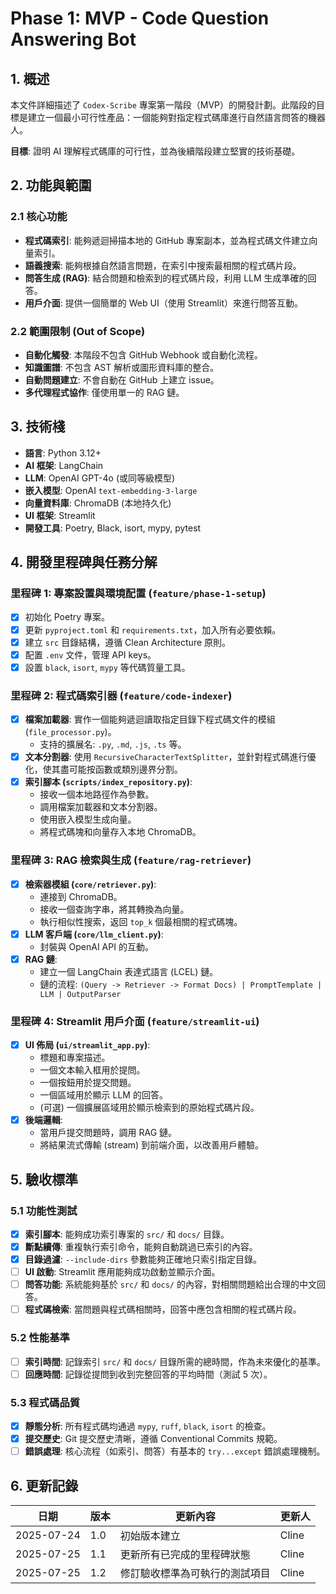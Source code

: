 # Phase 1: MVP - Code Question Answering Bot

## 1. 概述

本文件詳細描述了 `Codex-Scribe` 專案第一階段（MVP）的開發計劃。此階段的目標是建立一個最小可行性產品：一個能夠對指定程式碼庫進行自然語言問答的機器人。

**目標**: 證明 AI 理解程式碼庫的可行性，並為後續階段建立堅實的技術基礎。

## 2. 功能與範圍

### 2.1 核心功能

- **程式碼索引**: 能夠遞迴掃描本地的 GitHub 專案副本，並為程式碼文件建立向量索引。
- **語義搜索**: 能夠根據自然語言問題，在索引中搜索最相關的程式碼片段。
- **問答生成 (RAG)**: 結合問題和檢索到的程式碼片段，利用 LLM 生成準確的回答。
- **用戶介面**: 提供一個簡單的 Web UI（使用 Streamlit）來進行問答互動。

### 2.2 範圍限制 (Out of Scope)

- **自動化觸發**: 本階段不包含 GitHub Webhook 或自動化流程。
- **知識圖譜**: 不包含 AST 解析或圖形資料庫的整合。
- **自動問題建立**: 不會自動在 GitHub 上建立 issue。
- **多代理程式協作**: 僅使用單一的 RAG 鏈。

## 3. 技術棧

- **語言**: Python 3.12+
- **AI 框架**: LangChain
- **LLM**: OpenAI GPT-4o (或同等級模型)
- **嵌入模型**: OpenAI `text-embedding-3-large`
- **向量資料庫**: ChromaDB (本地持久化)
- **UI 框架**: Streamlit
- **開發工具**: Poetry, Black, isort, mypy, pytest

## 4. 開發里程碑與任務分解

### 里程碑 1: 專案設置與環境配置 (`feature/phase-1-setup`)

- [x] 初始化 Poetry 專案。
- [x] 更新 `pyproject.toml` 和 `requirements.txt`，加入所有必要依賴。
- [x] 建立 `src` 目錄結構，遵循 Clean Architecture 原則。
- [x] 配置 `.env` 文件，管理 API keys。
- [x] 設置 `black`, `isort`, `mypy` 等代碼質量工具。

### 里程碑 2: 程式碼索引器 (`feature/code-indexer`)

- [x] **檔案加載器**: 實作一個能夠遞迴讀取指定目錄下程式碼文件的模組 (`file_processor.py`)。
    - 支持的擴展名: `.py`, `.md`, `.js`, `.ts` 等。
- [x] **文本分割器**: 使用 `RecursiveCharacterTextSplitter`，並針對程式碼進行優化，使其盡可能按函數或類別邊界分割。
- [x] **索引腳本 (`scripts/index_repository.py`)**:
    - 接收一個本地路徑作為參數。
    - 調用檔案加載器和文本分割器。
    - 使用嵌入模型生成向量。
    - 將程式碼塊和向量存入本地 ChromaDB。

### 里程碑 3: RAG 檢索與生成 (`feature/rag-retriever`)

- [x] **檢索器模組 (`core/retriever.py`)**:
    - 連接到 ChromaDB。
    - 接收一個查詢字串，將其轉換為向量。
    - 執行相似性搜索，返回 `top_k` 個最相關的程式碼塊。
- [x] **LLM 客戶端 (`core/llm_client.py`)**:
    - 封裝與 OpenAI API 的互動。
- [x] **RAG 鏈**:
    - 建立一個 LangChain 表達式語言 (LCEL) 鏈。
    - 鏈的流程: `(Query -> Retriever -> Format Docs) | PromptTemplate | LLM | OutputParser`

### 里程碑 4: Streamlit 用戶介面 (`feature/streamlit-ui`)

- [x] **UI 佈局 (`ui/streamlit_app.py`)**:
    - 標題和專案描述。
    - 一個文本輸入框用於提問。
    - 一個按鈕用於提交問題。
    - 一個區域用於顯示 LLM 的回答。
    - (可選) 一個擴展區域用於顯示檢索到的原始程式碼片段。
- [x] **後端邏輯**:
    - 當用戶提交問題時，調用 RAG 鏈。
    - 將結果流式傳輸 (stream) 到前端介面，以改善用戶體驗。

## 5. 驗收標準

### 5.1 功能性測試

- [x] **索引腳本**: 能夠成功索引專案的 `src/` 和 `docs/` 目錄。
- [x] **斷點續傳**: 重複執行索引命令，能夠自動跳過已索引的內容。
- [x] **目錄過濾**: `--include-dirs` 參數能夠正確地只索引指定目錄。
- [ ] **UI 啟動**: Streamlit 應用能夠成功啟動並顯示介面。
- [ ] **問答功能**: 系統能夠基於 `src/` 和 `docs/` 的內容，對相關問題給出合理的中文回答。
- [ ] **程式碼檢索**: 當問題與程式碼相關時，回答中應包含相關的程式碼片段。

### 5.2 性能基準

- [ ] **索引時間**: 記錄索引 `src/` 和 `docs/` 目錄所需的總時間，作為未來優化的基準。
- [ ] **回應時間**: 記錄從提問到收到完整回答的平均時間（測試 5 次）。

### 5.3 程式碼品質

- [x] **靜態分析**: 所有程式碼均通過 `mypy`, `ruff`, `black`, `isort` 的檢查。
- [x] **提交歷史**: Git 提交歷史清晰，遵循 Conventional Commits 規範。
- [ ] **錯誤處理**: 核心流程（如索引、問答）有基本的 `try...except` 錯誤處理機制。

## 6. 更新記錄

| 日期       | 版本 | 更新內容           | 更新人 |
|------------|------|--------------------|--------|
| 2025-07-24 | 1.0  | 初始版本建立       | Cline  |
| 2025-07-25 | 1.1  | 更新所有已完成的里程碑狀態 | Cline  |
| 2025-07-25 | 1.2  | 修訂驗收標準為可執行的測試項目 | Cline  |
